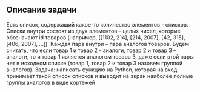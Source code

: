 ## Описание задачи

Есть список, содержащий какое-то количество элементов - списков. Списки внутри
состоят из двух элементов – целых чисел, которые обозначают id товаров
(например, [[1102, 214], [214, 2007], [42, 315], [406, 2007], ...]). Каждая пара внутри –
пара аналогов товаров. Будем считать, что если товар 1 и товар 2 - аналоги, товар
2 и товар 3 – аналоги, то и товар 1 является аналогом товара 3, даже если этой
пары нет в исходном списке (товар 1, товар 2 и товар 3 назовем группой аналогов).
Задача: написать функцию на Python, которая на вход принимает такой список
списков и выводит на экран наиболее полные группы аналогов в виде кортежей
